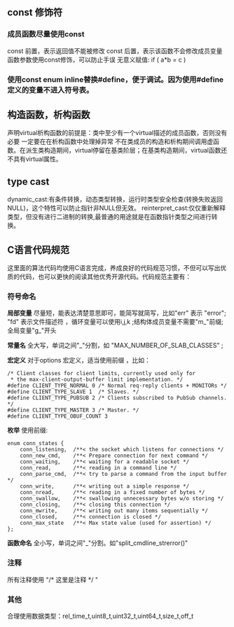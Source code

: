 ## const 修饰符
### 成员函数尽量使用const
const 前置，表示返回值不能被修改
const 后置，表示该函数不会修改成员变量
函数参数使用const修饰，可以防止手误 无意义赋值:
if ( a*b = c )

### 使用const enum inline替换#define，便于调试。因为使用#define定义的变量不进入符号表。

## 构造函数，析构函数
声明virtual析构函数的前提是：类中至少有一个virtual描述的成员函数，否则没有必要
一定要在在析构函数中处理掉异常
不在类成员的构造和析构期间调用虚函数。在派生类构造期间，virtual停留在基类阶层；在基类构造期间，virtual函数还不具有virtual属性。

## type cast 
dynamic_cast:有条件转换，动态类型转换，运行时类型安全检查(转换失败返回NULL)，这个特性可以防止指针非NULL但无效。
reinterpret_cast:仅仅重新解释类型，但没有进行二进制的转换,最普通的用途就是在函数指针类型之间进行转换。

## C语言代码规范
这里面的算法代码均使用C语言完成，养成良好的代码规范习惯，不但可以写出优质的代码，也可以更快的阅读其他优秀开源代码。代码规范主要有：

### 符号命名

**局部变量** 尽量短，能表达清楚意思即可，能简写就简写，比如"err" 表示 "error"; "fd" 表示文件描述符 ，循环变量可以使用i,j,k ;结构体成员变量不需要"m_"前缀;全局变量"g_"开头

**常量名** 全大写，单词之间"_"分割，如 "MAX_NUMBER_OF_SLAB_CLASSES" ;

**宏定义** 对于options 宏定义，适当使用前缀 ，比如：
```
/* Client classes for client limits, currently used only for
 * the max-client-output-buffer limit implementation. */
#define CLIENT_TYPE_NORMAL 0 /* Normal req-reply clients + MONITORs */
#define CLIENT_TYPE_SLAVE 1  /* Slaves. */
#define CLIENT_TYPE_PUBSUB 2 /* Clients subscribed to PubSub channels. */
#define CLIENT_TYPE_MASTER 3 /* Master. */
#define CLIENT_TYPE_OBUF_COUNT 3 
```

**枚举** 使用前缀:
```
enum conn_states {
    conn_listening,  /**< the socket which listens for connections */
    conn_new_cmd,    /**< Prepare connection for next command */
    conn_waiting,    /**< waiting for a readable socket */
    conn_read,       /**< reading in a command line */
    conn_parse_cmd,  /**< try to parse a command from the input buffer */
    conn_write,      /**< writing out a simple response */
    conn_nread,      /**< reading in a fixed number of bytes */
    conn_swallow,    /**< swallowing unnecessary bytes w/o storing */
    conn_closing,    /**< closing this connection */
    conn_mwrite,     /**< writing out many items sequentially */
    conn_closed,     /**< connection is closed */
    conn_max_state   /**< Max state value (used for assertion) */
};
```

**函数命名** 全小写，单词之间"_"分割。如"split_cmdline_strerror()"  

### 注释

所有注释使用 "/* 这里是注释 */ "


### 其他

合理使用数据类型：rel_time_t,uint8_t,uint32_t,uint64_t,size_t,off_t
